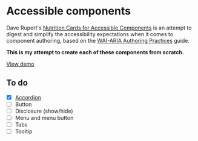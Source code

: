 # Accessible components

Dave Rupert's [Nutrition Cards for Accessible Components](https://davatron5000.github.io/a11y-nutrition-cards/) is an attempt to digest and simplify the accessibility expectations when it comes to component authoring, based on the [WAI-ARIA Authoring Practices](https://w3c.github.io/aria-practices/) guide.

**This is my attempt to create each of these components from scratch.**

[View demo](https://kieranbarker.github.io/accessible_components/)

## To do

- [x] [Accordion](https://kieranbarker.github.io/accessible_components/accordion/)
- [ ] Button
- [ ] Disclosure (show/hide)
- [ ] Menu and menu button
- [ ] Tabs
- [ ] Tooltip
